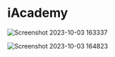 # iAcademy

![Screenshot 2023-10-03 163337](https://github.com/alighalebx/iAcademy/assets/54572321/9ab538b5-5127-4c4b-892c-1b40f42e259b)

![Screenshot 2023-10-03 164823](https://github.com/alighalebx/iAcademy/assets/54572321/afd167e6-04f3-4375-b799-0fe4c0125175)

